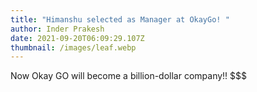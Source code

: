 ```yaml
---
title: "Himanshu selected as Manager at OkayGo! "
author: Inder Prakesh
date: 2021-09-20T06:09:29.107Z
thumbnail: /images/leaf.webp
---
```

Now Okay GO will become a billion-dollar company!! $$$